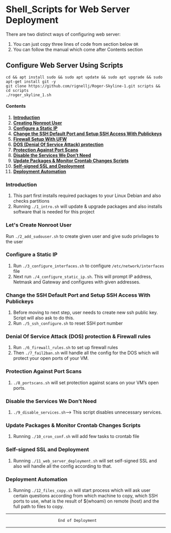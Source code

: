 # Shell_Scripts for Web Server Deployment

There are two distinct ways of configuring web server:
1. You can just copy three lines of code from section below `OR`
2. You can follow the manual which come after Contents section

## Configure Web Server Using Scripts

```
cd && apt install sudo && sudo apt update && sudo apt upgrade && sudo apt-get install git -y
git clone https://github.com/rignellj/Roger-Skyline-1.git scripts && cd scripts
./roger_skyline_1.sh
```

#### Contents

1.  [**Introduction**](#introduction)
2.  [**Creating Nonroot User**](#adduser)
3.  [**Configure a Static IP**](#staticIP)
4.  [**Change the SSH Default Port and Setup SSH Access With Publickeys**](#sshPubkey)
5.  [**Firewall Setup With UFW**](#ufw)
6.  [**DOS (Denial Of Service Attack) protection**](#DOS)
7.  [**Protection Against Port Scans**](#portScans)
8.  [**Disable the Services We Don’t Need**](#DisableServices)
9.  [**Update Packages & Monitor Crontab Changes Scripts**](#cronScript)
10. [**Self-signed SSL and Deployment**](#SSL)
11. [**Deployment Automation**](#automate)

### Introduction <a id="introduction"></a>
1. This part first installs required packages to your Linux Debian and also checks partitions
2. Running `./1_intro.sh` will update & upgrade packages and also installs software
that is needed for this project

### Let's Create Nonroot User <a id="adduser"></a>
Run `./2_add_sudouser.sh` to create given user and give sudo privilages to the user

### Configure a Static IP <a id="staticIP"></a>
1. Run `./3_configure_interfaces.sh` to configure `/etc/network/interfaces` file
2. Next run `./4_configure_static_ip.sh`. This will prompt IP address, Netmask and Gateway and configures with given addresses.

### Change the SSH Default Port and Setup SSH Access With Publickeys <a id="sshPubkey"></a>
1. Before moving to next step, user needs to create new ssh public key. Script will also ask to do this.
2. Run `./5_ssh_configure.sh` to reset SSH port number

### Denial Of Service Attack (DOS) protection & Firewall rules <a id="DOS"></a>
1. Run `./6_firewall_rules.sh` to set up firewall rules
2. Then `./7_fail2ban.sh` will handle all the config for the DOS which will protect your open ports of your VM.

### Protection Against Port Scans <a id="portScans"></a>
1. `./8_portscans.sh` will set protection against scans on your VM’s open ports.

### Disable the Services We Don’t Need <a id="DisableServices"></a>
1. `./9_disable_services.sh`--> This script disables unnecessary services.

### Update Packages & Monitor Crontab Changes Scripts <a id="cronScript"></a>
1. Running `./10_cron_conf.sh` will add few tasks to crontab file

### Self-signed SSL and Deployment <a id="SSL"></a>
1. Running `./11_web_server_deployment.sh` will set self-signed SSL and also will handle all the config according to that.

### Deployment Automation <a id="automate"></a>
1. Running `./12_files_copy.sh` will start process which will ask user certain questions according from which machine to copy, which SSH ports to use, what is the result of $(whoami) on remote (host) and the full path to files to copy.


***************************************************************************************************************************************
                           End of Deployment
***************************************************************************************************************************************
